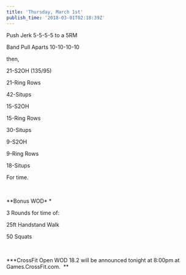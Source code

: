 ```yaml
---
title: 'Thursday, March 1st'
publish_time: '2018-03-01T02:18:39Z'
---
```


Push Jerk 5-5-5-5 to a 5RM

Band Pull Aparts 10-10-10-10

then,

21-S2OH (135/95)

21-Ring Rows

42-Situps

15-S2OH

15-Ring Rows

30-Situps

9-S2OH

9-Ring Rows

18-Situps

For time.

 

*\*Bonus WOD\* *

3 Rounds for time of:

25ft Handstand Walk

50 Squats

 

**\*CrossFit Open WOD 18.2 will be announced tonight at 8:00pm at
Games.CrossFit.com.  **
